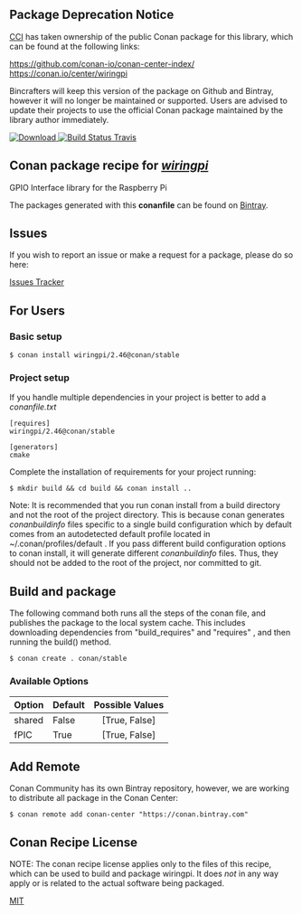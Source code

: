 ## Package Deprecation Notice

[CCI](https://github.com/conan-io/conan-center-index) has taken ownership of the public Conan package for this library, which can be found at the following links:

https://github.com/conan-io/conan-center-index/
https://conan.io/center/wiringpi

Bincrafters will keep this version of the package on Github and Bintray, however it will no longer be maintained or supported.
Users are advised to update their projects to use the official Conan package maintained by the library author immediately.

[![Download](https://api.bintray.com/packages/conan-community/conan/wiringpi%3Aconan/images/download.svg) ](https://bintray.com/conan-community/conan/wiringpi%3Aconan/_latestVersion)
[![Build Status Travis](https://travis-ci.org/conan-community/conan-wiringpi.svg)](https://travis-ci.org/conan-community/conan-wiringpi)

## Conan package recipe for [*wiringpi*](http://wiringpi.com/)

GPIO Interface library for the Raspberry Pi

The packages generated with this **conanfile** can be found on [Bintray](https://bintray.com/conan-community/conan/wiringpi%3Aconan).


## Issues

If you wish to report an issue or make a request for a package, please do so here:

[Issues Tracker](https://github.com/conan-community/community/issues)


## For Users

### Basic setup

    $ conan install wiringpi/2.46@conan/stable

### Project setup

If you handle multiple dependencies in your project is better to add a *conanfile.txt*

    [requires]
    wiringpi/2.46@conan/stable

    [generators]
    cmake

Complete the installation of requirements for your project running:

    $ mkdir build && cd build && conan install ..

Note: It is recommended that you run conan install from a build directory and not the root of the project directory.  This is because conan generates *conanbuildinfo* files specific to a single build configuration which by default comes from an autodetected default profile located in ~/.conan/profiles/default .  If you pass different build configuration options to conan install, it will generate different *conanbuildinfo* files.  Thus, they should not be added to the root of the project, nor committed to git.


## Build and package

The following command both runs all the steps of the conan file, and publishes the package to the local system cache.  This includes downloading dependencies from "build_requires" and "requires" , and then running the build() method.

    $ conan create . conan/stable


### Available Options
| Option        | Default | Possible Values  |
| ------------- |:----------------- |:------------:|
| shared      | False |  [True, False] |
| fPIC      | True |  [True, False] |


## Add Remote

Conan Community has its own Bintray repository, however, we are working to distribute all package in the Conan Center:

    $ conan remote add conan-center "https://conan.bintray.com"


## Conan Recipe License

NOTE: The conan recipe license applies only to the files of this recipe, which can be used to build and package wiringpi.
It does *not* in any way apply or is related to the actual software being packaged.

[MIT](LICENSE)
